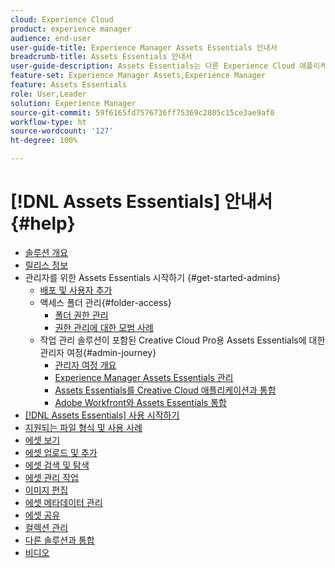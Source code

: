 ```yaml
---
cloud: Experience Cloud
product: experience manager
audience: end-user
user-guide-title: Experience Manager Assets Essentials 안내서
breadcrumb-title: Assets Essentials 안내서
user-guide-description: Assets Essentials는 다른 Experience Cloud 애플리케이션 내에서 작동하는 간단한 에셋 관리 솔루션입니다.
feature-set: Experience Manager Assets,Experience Manager
feature: Assets Essentials
role: User,Leader
solution: Experience Manager
source-git-commit: 59f6165fd7576736ff75369c2805c15ce3ae9af0
workflow-type: ht
source-wordcount: '127'
ht-degree: 100%

---
```



# [!DNL Assets Essentials] 안내서 {#help}

+ [솔루션 개요](introduction.md)
+ [릴리스 정보](release-notes.md)
+ 관리자를 위한 Assets Essentials 시작하기 {#get-started-admins}
   + [배포 및 사용자 추가](deploy-administer.md)
   + 액세스 폴더 관리{#folder-access}
      + [폴더 권한 관리](manage-permissions.md)
      + [권한 관리에 대한 모범 사례](permission-management-best-practices.md)
   + 작업 관리 솔루션이 포함된 Creative Cloud Pro용 Assets Essentials에 대한 관리자 여정{#admin-journey}
      + [관리자 여정 개요](assets-essentials-cc-pro-work-management-admin-journey.md)
      + [Experience Manager Assets Essentials 관리](adminster-aem-assets-essentials.md)
      + [Assets Essentials를 Creative Cloud 애플리케이션과 통합](integrate-assets-essentials-creative-cloud.md)
      + [Adobe Workfront와 Assets Essentials 통합](integrate-assets-essentials-workfront.md)
+ [ [!DNL Assets Essentials] 사용 시작하기](get-started.md)
+ [지원되는 파일 형식 및 사용 사례](supported-file-formats.md)
+ [에셋 보기](navigate-view.md)
+ [에셋 업로드 및 추가](add-delete.md)
+ [에셋 검색 및 탐색](search.md)
+ [에셋 관리 작업](manage-organize.md)
+ [이미지 편집](edit-images.md)
+ [에셋 메타데이터 관리](metadata.md)
+ [에셋 공유](share-links-for-assets.md)
+ [컬렉션 관리](manage-collections.md)
+ [다른 솔루션과 통합](integration.md)
+ [비디오](https://experienceleague.adobe.com/docs/experience-manager-learn/assets-essentials/overview.html)
